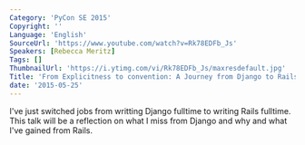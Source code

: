 ```yaml
---
Category: 'PyCon SE 2015'
Copyright: ''
Language: 'English'
SourceUrl: 'https://www.youtube.com/watch?v=Rk78EDFb_Js'
Speakers: [Rebecca Meritz]
Tags: []
ThumbnailUrl: 'https://i.ytimg.com/vi/Rk78EDFb_Js/maxresdefault.jpg'
Title: 'From Explicitness to convention: A Journey from Django to Rails'
date: '2015-05-25'
---
```

I've just switched jobs from writting Django fulltime to writing Rails fulltime. This talk will be a reflection on what I miss from Django and why and what I've gained from Rails.